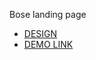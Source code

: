 Bose landing page

 - [DESIGN](https://www.figma.com/file/OMjQNb3hg1LKMV4OwyQ3Ao/BOSE?node-id=0%3A1)
 - [DEMO LINK](https://Malva37.github.io/bose-landing/)
